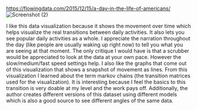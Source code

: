https://flowingdata.com/2015/12/15/a-day-in-the-life-of-americans/
![Screenshot (2)](https://github.com/cs4804-24c/reflections/assets/128189858/955d6294-b7ec-4b81-88e2-76729fd4f73c)

I like this data visualization because it shows the movement over time which helps visualize the real transitions between daily activities. It also lets you see popular daily activities as a whole. I appreciate the narration throughout the day (like people are usually waking up right now) to tell you what you are seeing at that moment. The only critique I would have is that a scrubber would be appreciated to look at the data at your own pace. However the slow/medium/fast speed settings help. I also like the graphs that come out of this visualization that shows a snapshot of movement as lines. 
From this visualization I learned about the term markov chains (the transition matrices used for the visualization). It is interesting because I feel the basics to this transition is very doable at my level and the work pays off. Additionally, the author creates different versions of this dataset using different models which is also a good source to see different angles of the same data.

